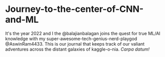 # <b> Journey-to-the-center-of-CNN-and-ML </b>
It's the year 2022 and I the @balajianbalagan joins the quest for true ML/AI knowledge with my super-awesome-tech-genius-nerd-playgod @AswinRam4433. This is our journal that keeps track of our valiant adventures across the distant galaxies of kaggle-o-nia. 
<i>Carpa datum!</i>
